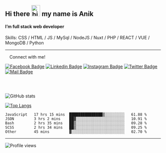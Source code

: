 ## Hi there <img src="https://user-images.githubusercontent.com/1303154/88677602-1635ba80-d120-11ea-84d8-d263ba5fc3c0.gif" width="28px" height="36" alt="hi"> my name is Anik

#### I’m full stack web developer

Skills:  CSS / HTML / JS / MySql / NodeJS / Nuxt / PHP / REACT / VUE / MongoDB / Python


---

&emsp;Connect with me!

<a href="https://www.facebook.com/anik.aritro" target="_blank">![Facebook Badge](https://img.shields.io/badge/Facebook-1877F2?style=for-the-badge&logo=facebook&logoColor=white)</a> [![Linkedin Badge](https://img.shields.io/badge/LinkedIn-0077B5?style=for-the-badge&logo=linkedin&logoColor=white)](https://www.linkedin.com/in/anik-hossain-dev) [![Instagram Badge](https://img.shields.io/badge/Instagram-E4405F?style=for-the-badge&logo=instagram&logoColor=white)](https://www.instagram.com/aritro.anik) [![Twitter Badge](https://img.shields.io/badge/Twitter-1DA1F2?style=for-the-badge&logo=twitter&logoColor=white)](https://twitter.com/AritroAnik) [![Mail Badge](https://img.shields.io/badge/Gmail-D14836?style=for-the-badge&logo=gmail&logoColor=white)](mailto:anik.wdev@gmail.com)

</br>
</br>


![GitHub stats](https://github-readme-stats.vercel.app/api?username=anik-hossain&show_icons=true&theme=monokai)

[![Top Langs](https://github-readme-stats.vercel.app/api/top-langs/?username=anik-hossain&layout=compact&theme=monokai)](https://github.com/anik-hossain)

<!--START_SECTION:waka-->

```text
JavaScript   17 hrs 15 mins  ███████████████▒░░░░░░░░░   61.88 %
JSON         3 hrs 2 mins    ██▓░░░░░░░░░░░░░░░░░░░░░░   10.91 %
Bash         2 hrs 35 mins   ██▒░░░░░░░░░░░░░░░░░░░░░░   09.28 %
SCSS         2 hrs 34 mins   ██▒░░░░░░░░░░░░░░░░░░░░░░   09.25 %
Other        45 mins         ▓░░░░░░░░░░░░░░░░░░░░░░░░   02.70 %
```

<!--END_SECTION:waka-->
---

![Profile views](https://gpvc.arturio.dev/anik-hossain)  
